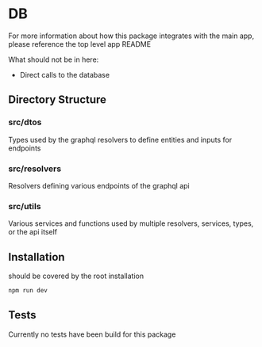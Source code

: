 # DB

For more information about how this package integrates with the main app, please reference the top level app README

What should not be in here:

- Direct calls to the database

## Directory Structure

### src/dtos

Types used by the graphql resolvers to define entities and inputs for endpoints

### src/resolvers

Resolvers defining various endpoints of the graphql api

### src/utils

Various services and functions used by multiple resolvers, services, types, or the api itself

## Installation

should be covered by the root installation

```bash
npm run dev
```

## Tests

Currently no tests have been build for this package
